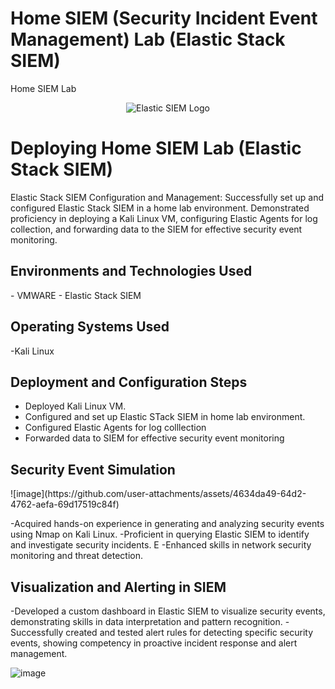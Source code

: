 # Home SIEM (Security Incident Event Management) Lab (Elastic Stack SIEM)
Home SIEM Lab

<p align="center">
<img src="https://d3ml3b6vywsj0z.cloudfront.net/website/product-images/Elastic_stack_(ELK).png" alt="Elastic SIEM Logo"/>
</p>

<h1>Deploying Home SIEM Lab (Elastic Stack SIEM)</h1>
Elastic Stack SIEM Configuration and Management: Successfully set up and configured Elastic Stack SIEM in a home lab environment. Demonstrated proficiency in deploying a Kali Linux VM, configuring Elastic Agents for log collection, and forwarding data to the SIEM for effective security event monitoring.<br />


<h2>Environments and Technologies Used</h2>
- VMWARE
- Elastic Stack SIEM



<h2>Operating Systems Used </h2>

-Kali Linux 

<h2>Deployment and Configuration Steps</h2>

- Deployed Kali Linux VM.
- Configured and set up Elastic STack SIEM in home lab environment.
- Configured Elastic Agents for log colllection
- Forwarded data to SIEM for effective security event monitoring


<h2>Security Event Simulation</h2>
![image](https://github.com/user-attachments/assets/4634da49-64d2-4762-aefa-69d17519c84f)

-Acquired hands-on experience in generating and analyzing security events using Nmap on Kali Linux. 
-Proficient in querying Elastic SIEM to identify and investigate security incidents. E
-Enhanced skills in network security monitoring and threat detection.

<h2>Visualization and Alerting in SIEM</h2>
-Developed a custom dashboard in Elastic SIEM to visualize security events, demonstrating skills in data interpretation and pattern recognition.
-Successfully created and tested alert rules for detecting specific security events, showing competency in proactive incident response and alert management. 

![image](https://github.com/user-attachments/assets/b67ef7c8-3dbc-4ed9-9523-6fa87af73e26)




